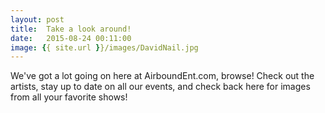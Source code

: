 ```yaml
---
layout: post
title:  Take a look around!
date:   2015-08-24 00:11:00
image: {{ site.url }}/images/DavidNail.jpg
---
```

We've got a lot going on here at AirboundEnt.com, browse! Check out the artists, stay up to date on all our events, and check back here for images from all your favorite shows!